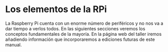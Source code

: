 [//]: # (-*- mode: markdown; coding: utf-8 -*-)

# Los elementos de la RPi

La Raspberry Pi cuenta con un enorme número de periféricos y no nos va
a dar tiempo a verlos todos.  En las siguientes secciones veremos los
conceptos fundamentales de la mayoría.  En la página web del taller
iremos añadiendo información que incorporaremos a ediciones futuras de
este manual.

